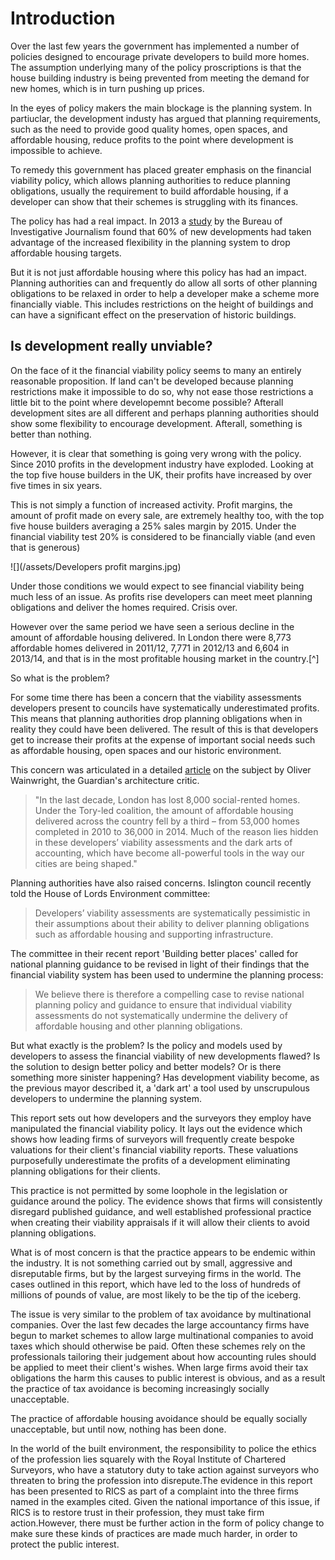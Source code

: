 # Introduction

Over the last few years the government has implemented a number of policies designed to encourage private developers to build more homes. The assumption underlying many of the policy proscriptions is that the house building industry is being prevented from meeting the demand for new homes, which is in turn pushing up prices. 

In the eyes of policy makers the main blockage is the planning system. In partiuclar, the development industy has argued that planning requirements, such as the need to provide good quality homes, open spaces, and affordable housing, reduce profits to the point where development is impossible to achieve.

To remedy this government has placed greater emphasis on the financial viability policy, which allows planning authorities to reduce planning obligations, usually the requirement to build affordable housing, if a developer can show that their schemes is struggling with its finances.

The policy has had a real impact. In 2013 a [study](https://www.thebureauinvestigates.com/2013/09/18/thousands-of-affordable-homes-axed/) by the Bureau of Investigative Journalism found that 60% of new developments had taken advantage of the increased flexibility in the planning system to drop affordable housing targets.

But it is not just affordable housing where this policy has had an impact. Planning authorities can and frequently do allow all sorts of other planning obligations to be relaxed in order to help a developer make a scheme more financially viable. This includes restrictions on the height of buildings and can have a significant effect on the preservation of historic buildings.

## Is development really unviable?

On the face of it the financial viability policy seems to many an entirely reasonable proposition. If land can't be developed because planning restrictions make it impossible to do so, why not ease those restrictions a little bit to the point where developemnt become possible? Afterall development sites are all different and perhaps planning authorities should show some flexibility to encourage development. Afterall, something is better than nothing. 

However, it is clear that something is going very wrong with the policy. Since 2010 profits in the development industry have exploded. Looking at the top five house builders in the UK, their profits have increased by over five times in six years.

This is not simply a function of increased activity. Profit margins, the amount of profit made on every sale, are extremely healthy too, with the top five house builders averaging a 25% sales margin by 2015. Under the financial viability test 20% is considered to be financially viable \(and even that is generous\)

![](/assets/Developers profit margins.jpg)

Under those conditions we would expect to see financial viability being much less of an issue. As profits rise developers can meet meet planning obligations and deliver the homes required. Crisis over.

However over the same period we have seen a serious decline in the amount of affordable housing delivered. In London there were 8,773 affordable homes delivered in 2011/12, 7,771 in 2012/13 and 6,604 in 2013/14, and that is in the most profitable housing market in the country.[^] 

So what is the problem?

For some time there has been a concern that the viability assessments developers present to councils have systematically underestimated profits. This means that planning authorities drop planning obligations when in reality they could have been delivered. The result of this is that developers get to increase their profits at the expense of important social needs such as affordable housing, open spaces and our historic environment.

This concern was articulated in a detailed [article](https://www.theguardian.com/cities/2015/jun/25/london-developers-viability-planning-affordable-social-housing-regeneration-oliver-wainwright) on the subject by Oliver Wainwright, the Guardian's architecture critic.

> "In the last decade, London has lost 8,000 social-rented homes. Under the Tory-led coalition, the amount of affordable housing delivered across the country fell by a third – from 53,000 homes completed in 2010 to 36,000 in 2014. Much of the reason lies hidden in these developers’ viability assessments and the dark arts of accounting, which have become all-powerful tools in the way our cities are being shaped."

Planning authorities have also raised concerns. Islington council recently told the House of Lords Environment committee:

> Developers’ viability assessments are systematically pessimistic in their assumptions about
> their ability to deliver planning obligations such as affordable housing and
> supporting infrastructure.

The committee in their recent report 'Building better places' called for national planning guidance to be revised in light of their findings that the financial viability system has been used to undermine the planning process:

> We believe there is therefore a compelling case to revise national planning policy and guidance to ensure that individual viability assessments do not systematically undermine the delivery of affordable housing and other planning obligations.

But what exactly is the problem? Is the policy and models used by developers to assess the financial viability of new developments flawed? Is the solution to design better policy and better models? Or is there something more sinister happening? Has development viability become, as the previous mayor described it, a 'dark art' a tool used by unscrupulous developers to undermine the planning system.

This report sets out how developers and the surveyors they employ have manipulated the financial viability policy. It lays out the evidence which shows how leading firms of surveyors will frequently create bespoke valuations for their client's financial viability reports. These valuations purposefully underestimate the profits of a development eliminating planning obligations for their clients. 

This practice is not permitted by some loophole in the legislation or guidance around the policy. The evidence shows that firms will consistently disregard published guidance, and well established professional practice when creating their viability appraisals if it will allow their clients to avoid planning obligations.

What is of most concern is that the practice appears to be endemic within the industry. It is not something carried out by small, aggressive and disreputable firms, but by the largest surveying firms in the world. The cases outlined in this report, which have led to the loss of hundreds of millions of pounds of value, are most likely to be the tip of the iceberg.

The issue is very similar to the problem of tax avoidance by multinational companies. Over the last few decades the large accountancy firms have begun to market schemes to allow large multinational companies to avoid taxes which should otherwise be paid. Often these schemes rely on the professionals tailoring their judgement about how accounting rules should be applied to meet their client's wishes. When large firms avoid their tax obligations the harm this causes to public interest is obvious, and as a result the practice of tax avoidance is becoming increasingly socially unacceptable.

The practice of affordable housing avoidance should be equally socially unacceptable, but until now, nothing has been done. 

In the world of the built environment, the responsibility to police the ethics of the profession lies squarely with the Royal Institute of Chartered Surveyors, who have a statutory duty to take action against surveyors who threaten to bring the profession into disrepute.The evidence in this report has been presented to RICS as part of a complaint into the three firms named in the examples cited. Given the national importance of this issue, if RICS is to restore trust in their profession, they must take firm action.However, there must be further action in the form of policy change to make sure these kinds of practices are made much harder, in order to protect the public interest. 
